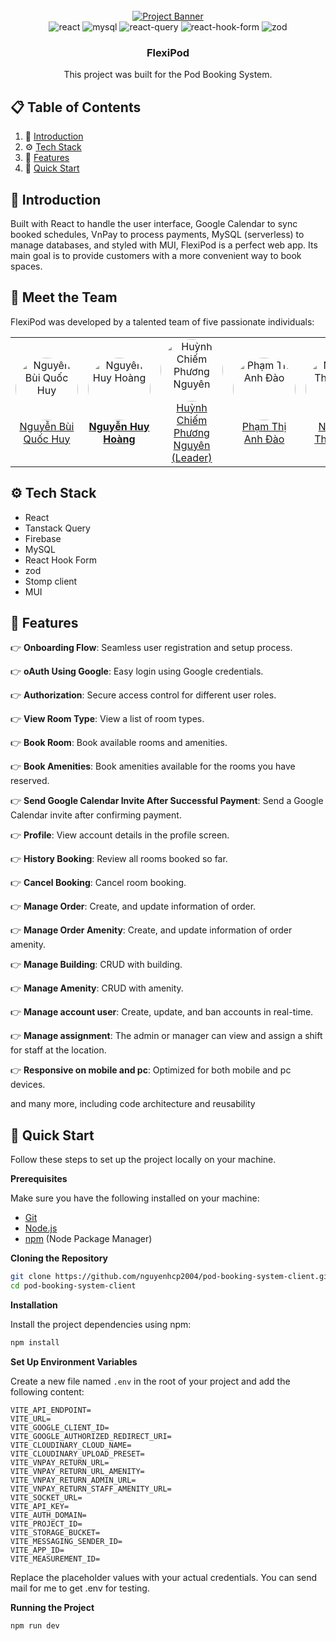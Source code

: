 <div align="center">
  <br />
    <a href="https://flexipod.site/" target="_blank">
      <img src="https://flexipod.site/assets/homePageBanner-BtHd3PD-.png" alt="Project Banner">
    </a>
  <br />

  <div>
    <img src="https://img.shields.io/badge/-React-black?style=for-the-badge&logoColor=white&logo=react&color=61DAFB" alt="react" />
    <img src="https://img.shields.io/badge/-MySQL-black?style=for-the-badge&logoColor=white&logo=mysql&color=4169E1" alt="mysql" />
    <img src="https://img.shields.io/badge/-Tanstack Query-black?style=for-the-badge&logoColor=white&logo=reactquery&color=red" alt="react-query" />
    <img src="https://img.shields.io/badge/-React Hook Form-black?style=for-the-badge&logoColor=white&logo=reacthookform&color=EC5990" alt="react-hook-form" />
    <img src="https://img.shields.io/badge/-Zod-black?style=for-the-badge&logoColor=white&logo=zod&color=3E67B1" alt="zod" />
  </div>


<h3 align="center">FlexiPod</h3>

   <div align="center">
     This project was built for the Pod Booking System.
    </div>
</div>

## 📋 <a name="table">Table of Contents</a>

1. 🤖 [Introduction](#introduction)
2. ⚙️ [Tech Stack](#tech-stack)
3. 🔋 [Features](#features)
4. 🤸 [Quick Start](#quick-start)

## <a name="introduction">🤖 Introduction</a>

Built with React to handle the user interface, Google Calendar to sync booked schedules, VnPay to process payments, MySQL (serverless) to manage databases, and styled with MUI, FlexiPod is a perfect web app. Its main goal is to provide customers with a more convenient way to book spaces.

## <a name="meet-the-team">👥 Meet the Team</a>

FlexiPod was developed by a talented team of five passionate individuals:

<table align="center">
  <tr>
    <td align="center">
      <a href="https://github.com/HuyDiCode" target="_blank" title="Nguyễn Bùi Quốc Huy">
        <img src="https://avatars.githubusercontent.com/u/153421231?v=4" alt="Nguyễn Bùi Quốc Huy" width="100" height="100" style="border-radius: 50%;" />
        <br />
        Nguyễn Bùi Quốc Huy
      </a>
    </td>
    <td align="center">
      <a href="https://github.com/Hoang-Nguyen-Huy" target="_blank" title="Nguyễn Huy Hoàng">
        <img src="https://avatars.githubusercontent.com/u/121879570?v=4" alt="Nguyễn Huy Hoàng" width="100" height="100" style="border-radius: 50%;" />
        <br />
        <strong>Nguyễn Huy Hoàng</strong>
      </a>
    </td>
    <td align="center">
      <a href="https://github.com/nguyenhcp2004" target="_blank" title="Huỳnh Chiếm Phương Nguyên">
        <img src="https://avatars.githubusercontent.com/u/140372018?v=4" alt="Huỳnh Chiếm Phương Nguyên" width="100" height="100" style="border-radius: 50%;" />
        <br />
        Huỳnh Chiếm Phương Nguyên (Leader)
      </a>
    </td>
    <td align="center">
      <a href="https://github.com/toki-ai" target="_blank" title="Phạm Thị Anh Đào">
        <img src="https://avatars.githubusercontent.com/u/127603666?v=4" alt="Phạm Thị Anh Đào" width="100" height="100" style="border-radius: 50%;" />
        <br />
        Phạm Thị Anh Đào
      </a>
    </td>
    <td align="center">
      <a href="https://github.com/ThanhTriIsCoding" target="_blank" title="Nguyễn Thanh Trí">
        <img src="https://avatars.githubusercontent.com/u/86301855?v=4" alt="Nguyễn Thanh Trí" width="100" height="100" style="border-radius: 50%;" />
        <br />
        Nguyễn Thanh Trí
      </a>
    </td>
  </tr>
</table>



## <a name="tech-stack">⚙️ Tech Stack</a>

- React 
- Tanstack Query
- Firebase
- MySQL
- React Hook Form
- zod
- Stomp client
- MUI

## <a name="features">🔋 Features</a>

👉 **Onboarding Flow**: Seamless user registration and setup process.

👉 **oAuth Using Google**: Easy login using Google credentials.

👉 **Authorization**: Secure access control for different user roles.

👉 **View Room Type**: View a list of room types.

👉 **Book Room**: Book available rooms and amenities.

👉 **Book Amenities**: Book amenities available for the rooms you have reserved.

👉 **Send Google Calendar Invite After Successful Payment**: Send a Google Calendar invite after confirming payment.

👉 **Profile**: View account details in the profile screen.

👉 **History Booking**: Review all rooms booked so far.

👉 **Cancel Booking**: Cancel room booking.

👉 **Manage Order**: Create, and update information of order.

👉 **Manage Order Amenity**: Create, and update information of order amenity.

👉 **Manage Building**: CRUD with building.

👉 **Manage Amenity**: CRUD with amenity.

👉 **Manage account user**: Create, update, and ban accounts in real-time.

👉 **Manage assignment**: The admin or manager can view and assign a shift for staff at the location.

👉 **Responsive on mobile and pc**: Optimized for both mobile and pc devices.

and many more, including code architecture and reusability

## <a name="quick-start">🤸 Quick Start</a>

Follow these steps to set up the project locally on your machine.

**Prerequisites**

Make sure you have the following installed on your machine:

- [Git](https://git-scm.com/)
- [Node.js](https://nodejs.org/en)
- [npm](https://www.npmjs.com/) (Node Package Manager)

**Cloning the Repository**

```bash
git clone https://github.com/nguyenhcp2004/pod-booking-system-client.git
cd pod-booking-system-client
```

**Installation**

Install the project dependencies using npm:

```bash
npm install
```

**Set Up Environment Variables**

Create a new file named `.env` in the root of your project and add the following content:

```env
VITE_API_ENDPOINT=
VITE_URL=
VITE_GOOGLE_CLIENT_ID=
VITE_GOOGLE_AUTHORIZED_REDIRECT_URI=
VITE_CLOUDINARY_CLOUD_NAME=
VITE_CLOUDINARY_UPLOAD_PRESET=
VITE_VNPAY_RETURN_URL=
VITE_VNPAY_RETURN_URL_AMENITY=
VITE_VNPAY_RETURN_ADMIN_URL=
VITE_VNPAY_RETURN_STAFF_AMENITY_URL=
VITE_SOCKET_URL=
VITE_API_KEY=
VITE_AUTH_DOMAIN=
VITE_PROJECT_ID=
VITE_STORAGE_BUCKET=
VITE_MESSAGING_SENDER_ID=
VITE_APP_ID=
VITE_MEASUREMENT_ID=
```

Replace the placeholder values with your actual credentials. You can send mail for me to get .env for testing.

**Running the Project**

```bash
npm run dev
```
